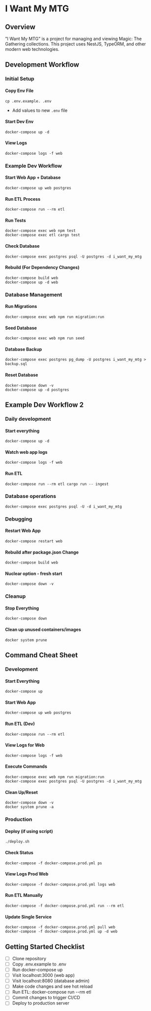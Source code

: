 # I Want My MTG

## Overview

"I Want My MTG" is a project for managing and viewing Magic: The Gathering collections. This project uses NestJS, TypeORM, and other modern web technologies.

## Development Workflow

### Initial Setup

#### Copy Env File

`cp .env.example. .env`

- Add values to new `.env` file

#### Start Dev Env

`docker-compose up -d`

#### View Logs

`docker-compose logs -f web`

### Example Dev Workflow

#### Start Web App + Database

`docker-compose up web postgres`

#### Run ETL Process

`docker-compose run --rm etl`

#### Run Tests

```Docker
docker-compose exec web npm test
docker-compose exec etl cargo test
```

#### Check Database

`docker-compose exec postgres psql -U postgres -d i_want_my_mtg`

#### Rebuild (For Dependency Changes)

```Docker
docker-compose build web
docker-compose up -d web
```

### Database Management

#### Run Migrations

`docker-compose exec web npm run migration:run`

#### Seed Database

`docker-compose exec web npm run seed`

#### Database Backup

`docker-compose exec postgres pg_dump -U postgres i_want_my_mtg > backup.sql`

#### Reset Database

```Docker
docker-compose down -v
docker-compose up -d postgres
```

## Example Dev Workflow 2

### Daily development

#### Start everything

`docker-compose up -d`

#### Watch web app logs

`docker-compose logs -f web`

#### Run ETL

`docker-compose run --rm etl cargo run -- ingest`

### Database operations

`docker-compose exec postgres psql -U -d i_want_my_mtg`

### Debugging

#### Restart Web App

`docker-compose restart web`

#### Rebuild after package.json Change

`docker-compose build web`

#### Nuclear option - fresh start

`docker-compose down -v`

### Cleanup

#### Stop Everything

`docker-compose down`

#### Clean up unused containers/images

`docker system prune`

## Command Cheat Sheet

### Development

#### Start Everything

`docker-compose up`

#### Start Web App

`docker-compose up web postgres`

#### Run ETL (Dev)

`docker-compose run --rm etl`

#### View Logs for Web

`docker-compose logs -f web`

#### Execute Commands

```Docker
docker-compose exec web npm run migration:run
docker-compose exec postgres psql -U postgres -d i_want_my_mtg
```

#### Clean Up/Reset

```Docker
docker-compose down -v
docker system prune -a
```

### Production

#### Deploy (if using script)

`./deploy.sh`

#### Check Status

`docker-compose -f docker-compose.prod.yml ps`

#### View Logs Prod Web

`docker-compose -f docker-compose.prod.yml logs web`

#### Run ETL Manually

`docker-compose -f docker-compose.prod.yml run --rm etl`

#### Update Single Service

```Docker
docker-compose -f docker-compose.prod.yml pull web
docker-compose -f docker-compose.prod.yml up -d web
```

## Getting Started Checklist

- [ ] Clone repository
- [ ] Copy .env.example to .env
- [ ] Run docker-compose up
- [ ] Visit localhost:3000 (web app)
- [ ] Visit localhost:8080 (database admin)
- [ ] Make code changes and see hot reload
- [ ] Run ETL: docker-compose run --rm etl
- [ ] Commit changes to trigger CI/CD
- [ ] Deploy to production server
